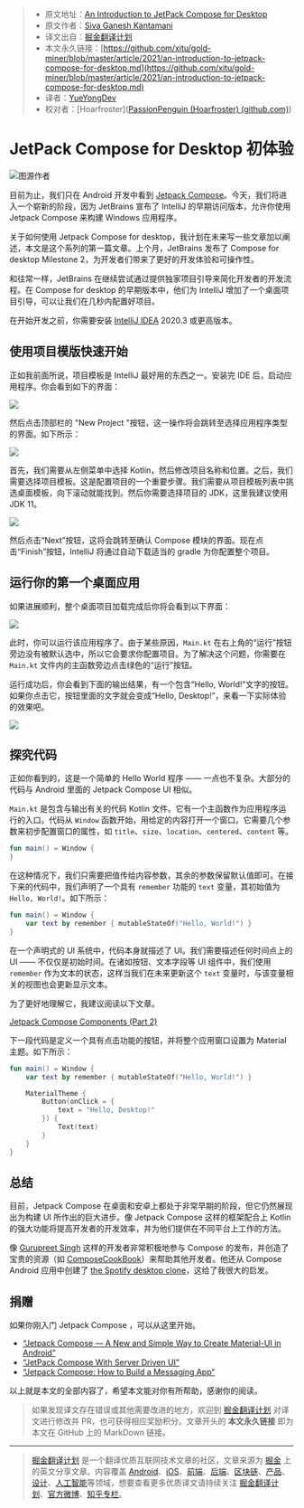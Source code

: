 > - 原文地址：[An Introduction to JetPack Compose for Desktop](https://betterprogramming.pub/an-introduction-to-jetpack-compose-for-desktop-5c3bf8629dc5)
> - 原文作者：[Siva Ganesh Kantamani](https://medium.com/@sgkantamani)
> - 译文出自：[掘金翻译计划](https://github.com/xitu/gold-miner)
> - 本文永久链接：[https://github.com/xitu/gold-miner/blob/master/article/2021/an-introduction-to-jetpack-compose-for-desktop.md](https://github.com/xitu/gold-miner/blob/master/article/2021/an-introduction-to-jetpack-compose-for-desktop.md)
> - 译者：[YueYongDev](https://github.com/YueYongDev)
> - 校对者：[Hoarfroster]([PassionPenguin (Hoarfroster) (github.com)](https://github.com/PassionPenguin))

# JetPack Compose for Desktop 初体验

![图源作者](https://cdn-images-1.medium.com/max/2738/1*3wOqMMXsvUfkDTWXUri_EQ.png)

目前为止，我们只在 Android 开发中看到 [Jetpack Compose](https://developer.android.com/jetpack/compose)。今天，我们将进入一个崭新的阶段，因为 JetBrains 宣布了 IntelliJ 的早期访问版本，允许你使用 Jetpack Compose 来构建 Windows 应用程序。

关于如何使用 Jetpack Compose for desktop，我计划在未来写一些文章加以阐述，本文是这个系列的第一篇文章。上个月，JetBrains 发布了 Compose for desktop Milestone 2，为开发者们带来了更好的开发体验和可操作性。

和往常一样，JetBrains 在继续尝试通过提供独家项目引导来简化开发者的开发流程。在 Compose for desktop 的早期版本中，他们为 IntelliJ 增加了一个桌面项目引导，可以让我们在几秒内配置好项目。

在开始开发之前，你需要安装 [IntelliJ IDEA](https://www.jetbrains.com/idea/whatsnew/#section=mac) 2020.3 或更高版本。

## 使用项目模版快速开始

正如我前面所说，项目模板是 IntelliJ 最好用的东西之一。安装完 IDE 后，启动应用程序。你会看到如下的界面：

![](https://cdn-images-1.medium.com/max/2498/1*x-OrVhcmjnr0FKOlNHjNoQ.png)

然后点击顶部栏的 "New Project "按钮，这一操作将会跳转至选择应用程序类型的界面。如下所示：

![](https://cdn-images-1.medium.com/max/2944/1*M2u_N3K-1DY9Q3WaYBnB0w.png)

首先，我们需要从左侧菜单中选择 Kotlin，然后修改项目名称和位置。之后，我们需要选择项目模板。这是配置项目的一个重要步骤。我们需要从项目模板列表中挑选桌面模板，向下滚动就能找到。然后你需要选择项目的 JDK，这里我建议使用 JDK 11。

![](https://cdn-images-1.medium.com/max/2944/1*XyyhciTuFLCVhk_hF10xCw.png)

然后点击“Next”按钮，这将会跳转至确认 Compose 模块的界面。现在点击“Finish”按钮，IntelliJ 将通过自动下载适当的 gradle 为你配置整个项目。

## 运行你的第一个桌面应用

如果进展顺利，整个桌面项目加载完成后你将会看到以下界面：

![](https://cdn-images-1.medium.com/max/3840/1*iU2it0DXYOt0qxJQB1VgBQ.png)

此时，你可以运行该应用程序了。由于某些原因，`Main.kt` 在右上角的“运行”按钮旁边没有被默认选中，所以它会要求你配置项目。为了解决这个问题，你需要在 `Main.kt` 文件内的主函数旁边点击绿色的“运行”按钮。

运行成功后，你会看到下面的输出结果，有一个包含“Hello, World!”文字的按钮。如果你点击它，按钮里面的文字就会变成“Hello, Desktop!”，来看一下实际体验的效果吧。

![](https://cdn-images-1.medium.com/max/2002/1*AMNYP559WHhfKFvpGrmN4g.gif)

## 探究代码

正如你看到的，这是一个简单的 Hello World 程序 —— 一点也不复杂。大部分的代码与 Android 里面的 Jetpack Compose UI 相似。

`Main.kt` 是包含与输出有关的代码 Kotlin 文件。它有一个主函数作为应用程序运行的入口。代码从 `Window` 函数开始，用给定的内容打开一个窗口。它需要几个参数来初步配置窗口的属性，如 `title`、`size`、`location`、`centered`、`content` 等。

```kt
fun main() = Window {
}
```

在这种情况下，我们只需要把值传给内容参数，其余的参数保留默认值即可。在接下来的代码中，我们声明了一个具有 `remember` 功能的 `text` 变量，其初始值为 `Hello, World!`。如下所示：

```kt
fun main() = Window {
    var text by remember { mutableStateOf("Hello, World!") }
}
```

在一个声明式的 UI 系统中，代码本身就描述了 UI。我们需要描述任何时间点上的 UI —— 不仅仅是初始时间。在诸如按钮、文本字段等 UI 组件中，我们使用 `remember` 作为文本的状态，这样当我们在未来更新这个 `text` 变量时，与该变量相关的视图也会更新显示文本。

为了更好地理解它，我建议阅读以下文章。

[Jetpack Compose Components (Part 2)](https://medium.com/better-programming/jetpack-compose-components-part-2-2b3eb135d294)

下一段代码是定义一个具有点击功能的按钮，并将整个应用窗口设置为 Material 主题。如下所示：

```Kotlin
fun main() = Window {
    var text by remember { mutableStateOf("Hello, World!") }

    MaterialTheme {
        Button(onClick = {
            text = "Hello, Desktop!"
        }) {
            Text(text)
        }
    }
}
```

## 总结

目前，Jetpack Compose 在桌面和安卓上都处于非常早期的阶段，但它仍然展现出为构建 UI 所作出的巨大进步。像 Jetpack Compose 这样的框架配合上 Kotlin 的强大功能将提高开发者的开发效率，并为他们提供在不同平台上工作的方法。

像 [Gurupreet Singh](https://twitter.com/_gurupreet) 这样的开发者非常积极地参与 Compose 的发布，并创造了宝贵的资源（如 [ComposeCookBook](https://github.com/Gurupreet/ComposeCookBook)）来帮助其他开发者。他还从 Compose Android 应用中创建了 [the Spotify desktop clone](https://github.com/Gurupreet/ComposeSpotifyDesktop)，这给了我很大的启发。

## 捐赠

如果你刚入门 Jetpack Compose ，可以从这里开始。

- [“Jetpack Compose — A New and Simple Way to Create Material-UI in Android”](https://medium.com/better-programming/jetpack-compose-a-new-and-simple-way-to-create-material-ui-in-android-f49c6fcb448b)
- [“JetPack Compose With Server Driven UI”](https://medium.com/android-dev-hacks/jetpack-compose-with-server-driven-ui-396a19f0a661)
- [“Jetpack Compose: How to Build a Messaging App”](https://medium.com/better-programming/jetpack-compose-how-to-build-a-messaging-app-e2cdc828c00f)

以上就是本文的全部内容了，希望本文能对你有所帮助，感谢你的阅读。

> 如果发现译文存在错误或其他需要改进的地方，欢迎到 [掘金翻译计划](https://github.com/xitu/gold-miner) 对译文进行修改并 PR，也可获得相应奖励积分。文章开头的 **本文永久链接** 即为本文在 GitHub 上的 MarkDown 链接。

---

> [掘金翻译计划](https://github.com/xitu/gold-miner) 是一个翻译优质互联网技术文章的社区，文章来源为 [掘金](https://juejin.im) 上的英文分享文章。内容覆盖 [Android](https://github.com/xitu/gold-miner#android)、[iOS](https://github.com/xitu/gold-miner#ios)、[前端](https://github.com/xitu/gold-miner#前端)、[后端](https://github.com/xitu/gold-miner#后端)、[区块链](https://github.com/xitu/gold-miner#区块链)、[产品](https://github.com/xitu/gold-miner#产品)、[设计](https://github.com/xitu/gold-miner#设计)、[人工智能](https://github.com/xitu/gold-miner#人工智能)等领域，想要查看更多优质译文请持续关注 [掘金翻译计划](https://github.com/xitu/gold-miner)、[官方微博](http://weibo.com/juejinfanyi)、[知乎专栏](https://zhuanlan.zhihu.com/juejinfanyi)。
